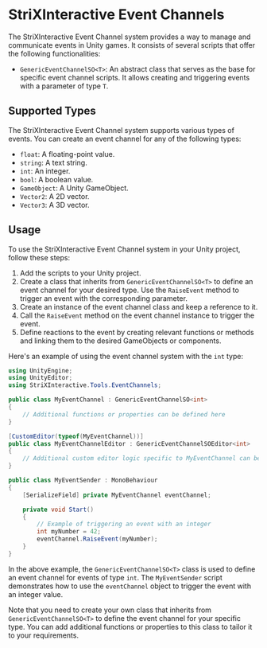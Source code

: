 StriXInteractive Event Channels
===============================

The StriXInteractive Event Channel system provides a way to manage and communicate events in Unity games. It consists of several scripts that offer the following functionalities:

*   `GenericEventChannelSO<T>`: An abstract class that serves as the base for specific event channel scripts. It allows creating and triggering events with a parameter of type `T`.

Supported Types
---------------

The StriXInteractive Event Channel system supports various types of events. You can create an event channel for any of the following types:

*   `float`: A floating-point value.
*   `string`: A text string.
*   `int`: An integer.
*   `bool`: A boolean value.
*   `GameObject`: A Unity GameObject.
*   `Vector2`: A 2D vector.
*   `Vector3`: A 3D vector.

Usage
-----

To use the StriXInteractive Event Channel system in your Unity project, follow these steps:

1.  Add the scripts to your Unity project.
2.  Create a class that inherits from `GenericEventChannelSO<T>` to define an event channel for your desired type. Use the `RaiseEvent` method to trigger an event with the corresponding parameter.
3.  Create an instance of the event channel class and keep a reference to it.
4.  Call the `RaiseEvent` method on the event channel instance to trigger the event.
5.  Define reactions to the event by creating relevant functions or methods and linking them to the desired GameObjects or components.

Here's an example of using the event channel system with the `int` type:

```csharp
using UnityEngine;
using UnityEditor;
using StriXInteractive.Tools.EventChannels;

public class MyEventChannel : GenericEventChannelSO<int>
{
    // Additional functions or properties can be defined here
}

[CustomEditor(typeof(MyEventChannel))]
public class MyEventChannelEditor : GenericEventChannelSOEditor<int>
{
    // Additional custom editor logic specific to MyEventChannel can be implemented here
}

public class MyEventSender : MonoBehaviour
{
    [SerializeField] private MyEventChannel eventChannel;

    private void Start()
    {
        // Example of triggering an event with an integer
        int myNumber = 42;
        eventChannel.RaiseEvent(myNumber);
    }
}
```

In the above example, the `GenericEventChannelSO<T>` class is used to define an event channel for events of type `int`. The `MyEventSender` script demonstrates how to use the `eventChannel` object to trigger the event with an integer value.

Note that you need to create your own class that inherits from `GenericEventChannelSO<T>` to define the event channel for your specific type. You can add additional functions or properties to this class to tailor it to your requirements.
